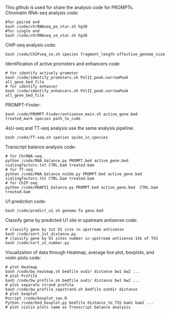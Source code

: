 This github is used for share the analysis code for PROMPTs.   
Chromatin RNA-seq analysis code:
```
#for paired end
bash /code/chrRNAseq_pe_star.sh hg38
#for single end
bash /code/chrRNAseq_se_star.sh hg38
```
ChIP-seq analysis code:
```
bash /code/ChIPseq_se.sh species fragment_length effective_genome_size
```
Identification of active promoters and enhancers code:
```
# for identify actively promoter
bash /code/identify_promoters.sh PolII_peak.narrowPeak all_gene_bed_file
# for identify enhancer
bash /code/identify_enhancers.sh PolII_peak.narrowPeak all_gene_bed_file
```
PROMPT-Finder:
```
bash /code/PROMPT-Finder/antisense_main.sh active_gene.bed treated_mark species path_to_code
```
4sU-seq and TT-seq analysis use the same analysis pipeline:
```
bash /code/TT-seq.sh species spike_in_species
```
Transcript balance analysis code:
```
# for ChrRNA-seq
python /code/RNA_balance.py PROMPT.bed active_gene.bed scalingfactors.txt CTRL.bam treated.bam
# for TT-seq
python /code/RNA_balance_no1kb.py PROMPT.bed active_gene.bed scalingfactors.txt CTRL.bam treated.bam
# for ChIP-seq
python /code/RNAPII_balance.py PROMPT.bed active_gene.bed  CTRL.bam treated.bam 
```
U1 prediction code:
```
bash /code/predict_u1.sh genome.fa gene.bed
```
Classify gene by predicted U1 site in upatream antisense code:
```
# classify gene by 1st U1 site in upstream antisense
bash /code/sort_1st_distance.py
# classify gene by U1 sites number in upstream antisense 1kb of TSS
bash /code/sort_u1_number.py
```
Visualization of data through Heatmap, average line plot, boxplots, and violin plots code:
```
# plot Heatmap
bash /code/bw_heatmap.sh bedfile oudir distance bw1 bw2 ...
# plot Profile
bash /code/bw_profile.sh bedfile oudir distance bw1 bw2 ...
# plot separate strand profile
bash /code/bw_profile_sepstrand.sh bedfile outdir distance
# plot bxoplot
Rscript /code/boxplot_sas.R
Python /code/bed_boxplot.py bedfile distance_to_TSS bam1 bam2 ...
# plot violin plots same as Transcript balance analysis 
```
